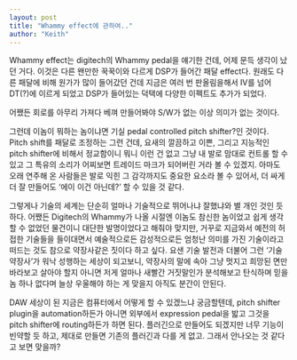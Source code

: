 ```yaml
---
layout: post
title: "Whammy effect에 관하여.."
author: "Keith"
---
```



Whammy effect는 digitech의 Whammy pedal을 얘기한 건데, 어제 문득 생각이 났던 거다. 이것은 다른 왠만한 꾹꾹이와 다르게 DSP가 들어간 패달 effect다. 원래도 다른 패달에 비해 원가가 많이 들어갔던 건데 지금은 여러 번 판올림을해서 IV를 넘어 DT(?)에 이르게 되었고 DSP가 들어있는 덕택에 다양한 이펙트도 추가가 되었다.




어쨌든 회로를 아무리 가져다 베껴 만들어봐야 S/W가 없는 이상 의미가 없는 것이다. 




그런데 이놈이 뭐하는 놈이냐면 기실 pedal controlled pitch shifter?인 것이다. Pitch shift를 패달로 조정하는 그런 건데, 요새의 깔끔하고 이쁜, 그리고 지능적인 pitch shifter에 비해서 정교함이니 뭐니 이런 건 없고 그냥 내 발로 맘대로 컨트롤 할 수 있고 그 특유의 소리가 어찌보면 트레이드 마크가 되어버린 거라 볼 수 있겠지. 아마도 오래 연주해 온 사람들은 발로 익힌 그 감각까지도 중요한 요소라 볼 수 있어서, 더 싸게 더 잘 만들어도 ‘에이 이건 아닌데?’ 할 수 있을 것 같다. 




그렇게나 기술의 세계는 단순히 얼마나 기술적으로 뛰어나냐 잘했냐와 별 개인 것인 듯 하다. 어쨌든 Digitech의 Whammy가 나올 시절엔 이놈도 참신한 놈이었고 쉽게 생각할 수 없었던 물건이니 대단한 발명이었다고 해줘야 맞지만, 거꾸로 지금와서 예전의 허접한 기술들을 들이대면서 예술적으로든 감성적으로든 엄청난 의미를 가진 기술이라고 떠드는 것도 참으로 약장사같은 짓이다 하고 싶다. 요샌 기술 발전과 더불어 그런 ‘기술 약장사’가 워낙 성행하는 세상이 되고보니, 약장사의 말에 속아 그냥 멋지고 희망된 면만 바라보고 살아야 할지 아니면 저게 얼마나 새빨간 거짓말인가 분석해보고 탄식하며 믿을 놈 하나 없다며 늘상 우울해야 하는 게 맞을지 아직도 분간이 안된다.




DAW 세상이 된 지금은 컴퓨터에서 어떻게 할 수 있겠느냐 궁금할텐데, pitch shifter plugin을 automation하든가 아니면 외부에서 expression pedal을 밟고 그것을 pitch shifter에 routing하든가 하면 된다. 플러긴으로 만들어도 되겠지만 너무 기능이 빈약할 듯 하고, 제대로 만들면 기존의 플러긴과 다를 게 없고. 그래서 안나오는 것 같다고 보면 맞을까?


